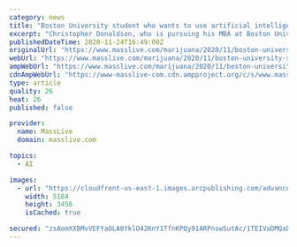 ```yaml
---
category: news
title: "Boston University student who wants to use artificial intelligence for quality control in cannabis industry wins startup competition"
excerpt: "Christopher Donaldson, who is pursuing his MBA at Boston University, wants to bring artificial intelligence into the marijuana industry to help with quality control and to build bridges between testing facilities and growers."
publishedDateTime: 2020-11-24T16:49:00Z
originalUrl: "https://www.masslive.com/marijuana/2020/11/boston-university-student-who-wants-to-use-artificial-intelligence-for-quality-control-in-cannabis-industry-wins-startup-competition.html"
webUrl: "https://www.masslive.com/marijuana/2020/11/boston-university-student-who-wants-to-use-artificial-intelligence-for-quality-control-in-cannabis-industry-wins-startup-competition.html"
ampWebUrl: "https://www.masslive.com/marijuana/2020/11/boston-university-student-who-wants-to-use-artificial-intelligence-for-quality-control-in-cannabis-industry-wins-startup-competition.html?outputType=amp"
cdnAmpWebUrl: "https://www-masslive-com.cdn.ampproject.org/c/s/www.masslive.com/marijuana/2020/11/boston-university-student-who-wants-to-use-artificial-intelligence-for-quality-control-in-cannabis-industry-wins-startup-competition.html?outputType=amp"
type: article
quality: 26
heat: 26
published: false

provider:
  name: MassLive
  domain: masslive.com

topics:
  - AI

images:
  - url: "https://cloudfront-us-east-1.images.arcpublishing.com/advancelocal/XMFOZOEA3BDLTF3ZMYR3CAZZU4.jpg"
    width: 5184
    height: 3456
    isCached: true

secured: "zsAomXXBMvVEFYaOLA0YklO42KnY1TfnKPQy91ARPnswSutAc/1TEIVaDMQxDw1uBggPEJugX+D8ODSW1r6F4mR0HAw+F775w2iKpI4BhPcMCW3WAoRDCyGmJ+fafQ31z31HbfLDqBDh3vfxOLOByFDTi74gtPxKzpKl/noVvQ9Zh5hntLpg16z0J1IR8Yb7EiR8L+jO0to1iv3J5xcJUx3RQUMy1TvWswc0L0UfKJlOV1t50aEZloLOX3uTMf0CO8QazVSzN8vpaBLt6ar49A5wUBodx3d6SLyoTpcXPISkDS4B/ZoWfsidNpdIdgTNY0qTkvX7wcY7JdwJi4BeBmTW+jADYzLjcvI7xyrFyV8=;nVwzbsaomoNy7OjAZNbkfQ=="
---
```


